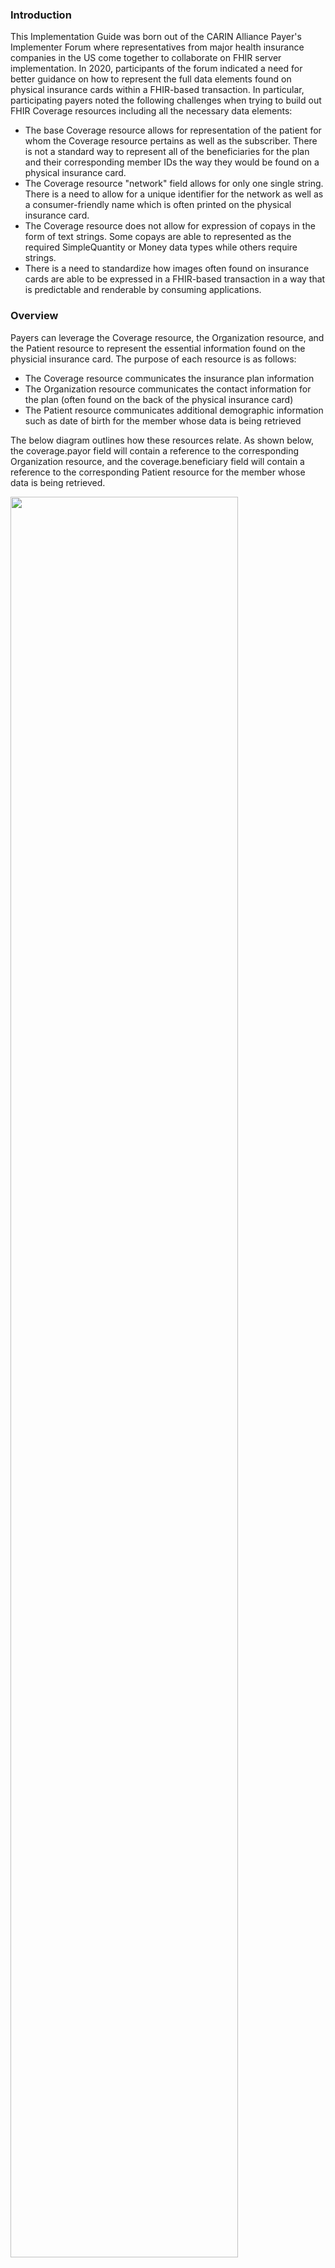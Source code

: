 ### Introduction
<p>This Implementation Guide was born out of the CARIN Alliance Payer's Implementer Forum where representatives from major health insurance companies in the US come together to collaborate on FHIR server implementation. In 2020, participants of the forum indicated a need for better guidance on how to represent the full data elements found on physical insurance cards within a FHIR-based transaction. In particular, participating payers noted the following challenges when trying to build out FHIR Coverage resources including all the necessary data elements:</p>

* The base Coverage resource allows for representation of the patient for whom the Coverage resource pertains as well as the subscriber. There is not a standard way to represent all of the beneficiaries for the plan and their corresponding member IDs the way they would be found on a physical insurance card.
* The Coverage resource "network" field allows for only one single string. There is a need to allow for a unique identifier for the network as well as a consumer-friendly name which is often printed on the physical insurance card.
* The Coverage resource does not allow for expression of copays in the form of text strings. Some copays are able to represented as the required SimpleQuantity or Money data types while others require strings.
* There is a need to standardize how images often found on insurance cards are able to be expressed in a FHIR-based transaction in a way that is predictable and renderable by consuming applications.

### Overview
<p>Payers can leverage the Coverage resource, the Organization resource, and the Patient resource to represent the essential information found on the physicial insurance card. The purpose of each resource is as follows:</p>

* The Coverage resource communicates the insurance plan information
* The Organization resource communicates the contact information for the plan (often found on the back of the physical insurance card)
* The Patient resource communicates additional demographic information such as date of birth for the member whose data is being retrieved

<p>The below diagram outlines how these resources relate. As shown below, the coverage.payor field will contain a reference to the corresponding Organization resource, and the coverage.beneficiary field will contain a reference to the corresponding Patient resource for the member whose data is being retrieved. </p>

<p><img style="width: 85%; float: none; align: middle;" src="ResourceDiagram.png"/></p>

### Additional Information

<p>For additional information about the exchange of insurance card information please visit these pages:</p>

* Use Case
* Physical Insurance Card Data Elements

### Boundaries

<p>This Implementation Guide enables the digital exchange and digital rendering of the elements found on a person’s physical insurance card. The primary use case is to support insurance members who wish to retrieve their proof of insurance coverage digitally via a consumer-facing application. </p>
<p>This IG does NOT address eligibility checks between health providers and the insurance company. </p>
<p>This IG is not intended to replace use of any existing standards for pharmacy insurance cards, i.e. NCPDP standards, and is being provided to augment existing physical insurance cards where pharmacy benefits may need to be included with other coverage. </p>
<p>In keeping with the 80/20 rule, this IG does not solve for all possible insurance card data elements. If additional data elements of interest are identified by the community, they will be integrated in STU2 of this IG. For example, there are a few unique fields relevant to Medicare cards that were unable to be incorporated into this initial IG development cycle (i.e. CMS Contract Number, PBP Code, Segment ID). </p>

